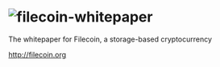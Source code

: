 ![filecoin-whitepaper](http://www.filecoin.org/images/filecoin.svg)
===================

The whitepaper for Filecoin, a storage-based cryptocurrency

http://filecoin.org
